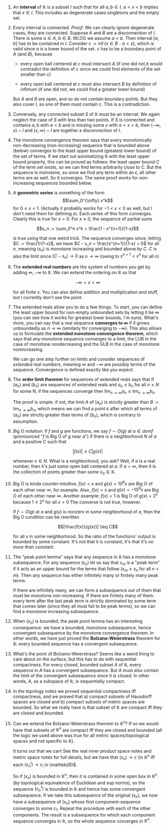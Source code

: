 1. An **interval** of $\mathbb{R}$ is a subset $I$ such that for all $a, b \in I$, $a < x < b$ implies that $x \in I$. This includes as degenerate cases singletons and the empty set.

2. Every interval is connected. *Proof:* We can clearly ignore degenerate cases, they are connected. Suppose $A$ and $B$ are a disconnection of $I$. There is some $a \in A$, $b \in B$. WLOG we assume $a < b$. Then interval $[a, b]$ has to be contained in $I$.
Consider $c := \inf \{ x \in B : a < x \}$, which is valid since $a$ is a lower bound of the set. $c$ has to be a boundary point of $A$ (and $B$), because

     - every open ball centered at $c$ must intersect $A$ (if one did not,it would contradict the definition of $c$ since we could find elements of the set smaller than $c$)

     - every open ball centered at $c$ must also intersect $B$ by definition of infimum (if one did not, we could find a greater lower bound)

    But $A$ and $B$ are open, and so do not contain boundary points. But they also cover $I$, so one of them must contain $c$. This is a contradiction.

3. Conversely, any connected subset $S$ of $\mathbb{R}$ must be an interval. We again neglect the case of $S$ with less than two points. If $S$ is connected and contains $a, b$ with $a < b$ and is missing some $x$ with $a < x < b$, then $(- \infty, x) \cap I$ and $(x, \infty) \cap I$ are together a disconnection of $I$.


4. The monotone convergence theorem says that every monotonically non-decreasing (non-increasing) sequence that is bounded above (below) converges to the least upper bound (greatest lower bound) of the set of terms. If we start out axiomatizing $\mathbb{R}$ with the least upper bound property, this can be proved as follows: the least upper bound $C$ of the term set exists, so we can find terms arbitrarily close to $C$. But the sequence is monotone, so once we find any term within an $\epsilon$, all other terms are as well. So it converges. The same proof works for non-increasing sequences bounded below.


5. A **geometric series** is something of the form $$\sum_0^{\infty} x^k$$ for $0 \leq x < 1$. (Actually it probably works for $-1 < x < 0$ as well, but I don't need them for defining $e$). Each series of this form converges. Clearly this is true for $x = 0$. For $x \neq 0$, the sequence of partial sums 

    $$s_n := \sum_0^n x^k = \frac{1 - x^{n+1}}{1-x}$$

    is true using that one weird trick. The sequence converges since, letting $C := \frac{1}{1-x}$, we have $C - s_n = \frac{x^{n+1}}{1-x} > 0$ for all $n$, meaning $(s_n)$ is monotone increasing and bounded above by $C$. $C$ is also the limit since $(C - s_n) \to 0$ as $n \to \infty$ (owing to $x^{n+1} < x^n$ for all $n$)


6. The **extended real numbers** are the system of numbers you get by adding $\infty, -\infty$ to $\mathbb{R}$. We can extend the ordering on $\mathbb{R}$ so that

    $$-\infty < x < \infty$$

    for all finite $x$. You can also define addition and multiplication and stuff, but I currently don't see the point.


7. The extended reals allow you to do a few things. To start, you can define the least upper bound for non-empty unbounded sets by letting it be $\infty$ (you can see how it works for greatest lower bounds, I'm sure). What's more, you can say that a real sequence **converges to $\infty$** if it grows unboundedly as $n \to \infty$ (similarly for converging to $-\infty$).  This also allows us to formulate the **extended monotone convergence theorem**, which says that *any* monotone sequence converges to a limit, the LUB in the case of monotone nondecreasing and the GLB in the case of monotone nonincreasing.

    We can go one step further on limits and consider sequences of *extended real numbers*, meaning $\infty$ and $-\infty$ are possibly terms of the sequence. Convergence is defined exactly like you expect.


8. The **order limit theorem** for sequences of extended reals says that if $(a_n)$ and $(b_n)$ are sequences of extended reals and $a_n \leq b_n$ for all $n \geq N$ for some $N$, if the sequences converge then $\lim_{n \to \infty} a_n \leq \lim_{n \to \infty} b_n$.

    The proof is simple: if not, the limit $A$ of $(a_n)$ is strictly greater than $B := \lim_{n \to \infty} b_n$, which means we can find a point $k$ after which all terms of $(a_n)$ are strictly greater than terms of $(b_n)$, which is contrary to assumption.


9. Big O notation: if $f$ and $g$ are functions, we say $f \sim O(g)$ at $a \in dom f$ (pronounced "$f$ is Big O of $g$ near $a$") if there is a neighborhood $N$ of $a$ and a positive $C$ such that

    $$|f(x)| \leq C |g(x)|$$

    whenever $x \in N$. What is a neighborhood, you ask? Well, if $a$ is a real number, then it's just some open ball centered at $a$. If $a = \infty$, then it is the collection of points greater than some $x_0 \in \mathbb{R}$.

10. Big O is kinda counter-intuitive. $f(x) = x$ and $g(x) = 10^9 x$ are Big O of each other near $\infty$, for example. Also, $f(x) = x$ and $g(x) = -10^9 x$ are Big O of each other near $\infty$. Another example: $f(x) = 1$ is Big O of $g(x) = 2^x$ because $1 \leq 2^x$ for all $x > 0$ The converse is not true, however.

    If $f \sim O(g)$ at $a$ and $g(x)$ is nonzero in some neighborhood of $a$, then the Big O condition can be rewritten

    $$|\frac{f(x)}{g(x)}| \leq C$$

    for all $x$ in some neighborhood. So the ratio of the functions' output is bounded by some constant. It's not that it *is* constant, it's that it's *no more than constant*.

11. The "peak point lemma" says that any sequence in $\mathbb{R}$ has a monotone subsequence. For any sequence $(x_n)$ let us say that $x_m$ is a "peak term" if it acts as an upper bound for the terms that follow ($x_m \geq x_n$ for all $n > m$). Then any sequence has either infinitely many or finitely many peak terms.

    If there are infinitely many, we can form a subsequence out of them that must be monotone non-increasing. If there are finitely many of them. every term after the last peak term is strictly dominated by some term that comes later (since they all must fail to be peak terms), so we can find a monotone increasing subsequence.

12. When $(x_n)$ is bounded, the peak point lemma has an interesting consequence: we have a bounded, monotone subsequence, hence convergent subsequence by the monotone convergence theorem. In other words, we have just proved the **Bolzano-Weierstrass** theorem for $\mathbb{R}$: every bounded sequence has a convergent subsequence.

13. What's the point of Bolzano-Weierstrass? Seems like a weird thing to care about on the surface, but this has to do with sequential compactness. For every closed, bounded subset $A$ of $\mathbb{R}$, every sequence in $A$ has a convergent subsequence. But $A$ must also contain the limit of the convergent subsequence since it is closed. In other words, $A$, as a subspace of $\mathbb{R}$, is sequentially compact.

14. In the topology notes we proved sequential compactness iff compactness, and we proved that a) compact subsets of Hausdorff spaces are closed and b) compact subsets of metric spaces are bounded. So what we really have is that subset of $\mathbb{R}$ are compact iff they are closed and bounded.

15. Can we extend the Bolzano-Weierstrass theorem to $\mathbb{R}^n$? If so we would have that subsets of $\mathbb{R}^n$ are compact iff they are closed and bounded (all the logic we used above was true for all metric spaces/topological spaces and not specific to $\mathbb{R}$).

    It turns out that we can! See the real inner product space notes and metric space notes for full details, but we have that $(x_n) \to c$ \in $\mathbb{R}^n$ iff each $(x_n^i) \to c_i$ in \mathbb{R}$.

    So if $(x_n)$ is bounded in $\mathbb{R}^n$, then it is contained in some open box in $\mathbb{R}^n$ (by topological equivalence of Euclidean and sup norms), so the sequence $(x_n^1)$ is bounded in $\mathbb{R}$ and hence has some convergent subsequence. If we take this subsequence of the original $(x_n)$, we now have a subsequence of $(x_n)$ whose first component-sequence converges to some $c_1$. Repeat the procedure with each of the other components. The result is a subsequence for which each component sequence converges in $\mathbb{R}$, so the whole sequence converges in $\mathbb{R}^n$.
